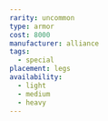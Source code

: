 ```yaml
---
rarity: uncommon
type: armor
cost: 8000
manufacturer: alliance
tags:
  - special
placement: legs
availability:
  - light
  - medium
  - heavy
---
```

